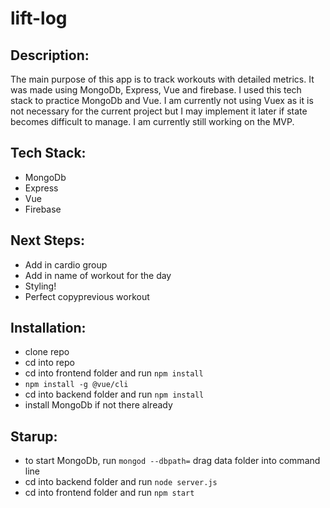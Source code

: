 # lift-log

## Description:

The main purpose of this app is to track workouts with detailed metrics. It was made using MongoDb, Express, Vue and firebase. I used this tech stack to practice MongoDb and Vue. I am currently not using Vuex as it is not necessary for the current project but I may implement it later if state becomes difficult to manage. I am currently still working on the MVP.

## Tech Stack:

- MongoDb
- Express
- Vue
- Firebase

## Next Steps:

- Add in cardio group
- Add in name of workout for the day
- Styling!
- Perfect copyprevious workout

## Installation:

- clone repo
- cd into repo
- cd into frontend folder and run ```npm install```
- ```npm install -g @vue/cli```
- cd into backend folder and run ```npm install```
- install MongoDb if not there already

## Starup:

- to start MongoDb, run ```mongod --dbpath=``` drag data folder into command line
- cd into backend folder and run ```node server.js```
- cd into frontend folder and run ```npm start```
